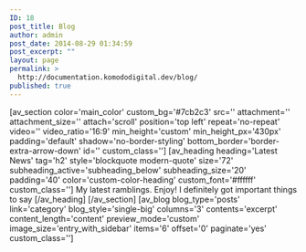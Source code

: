 ```yaml
---
ID: 18
post_title: Blog
author: admin
post_date: 2014-08-29 01:34:59
post_excerpt: ""
layout: page
permalink: >
  http://documentation.komododigital.dev/blog/
published: true
---
```

[av_section color='main_color' custom_bg='#7cb2c3' src='' attachment='' attachment_size='' attach='scroll' position='top left' repeat='no-repeat' video='' video_ratio='16:9' min_height='custom' min_height_px='430px' padding='default' shadow='no-border-styling' bottom_border='border-extra-arrow-down' id='' custom_class=''] [av_heading heading='Latest News' tag='h2' style='blockquote modern-quote' size='72' subheading_active='subheading_below' subheading_size='20' padding='40' color='custom-color-heading' custom_font='#ffffff' custom_class=''] My latest ramblings. Enjoy! I definitely got important things to say [/av_heading] [/av_section] [av_blog blog_type='posts' link='category' blog_style='single-big' columns='3' contents='excerpt' content_length='content' preview_mode='custom' image_size='entry_with_sidebar' items='6' offset='0' paginate='yes' custom_class='']